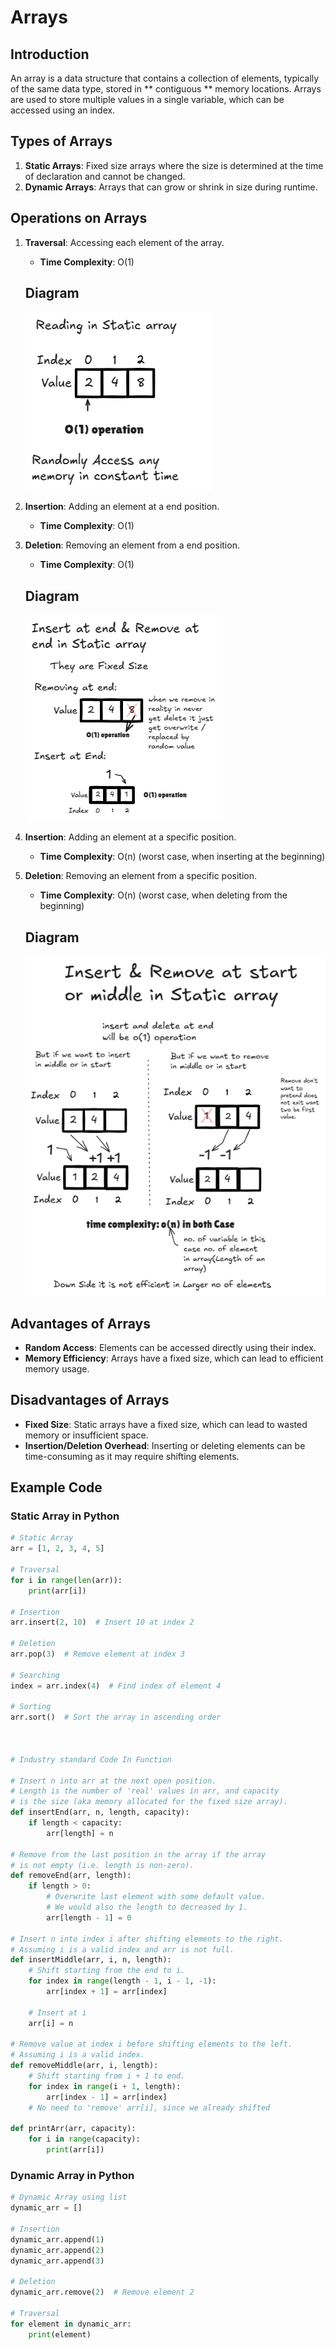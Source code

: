# Arrays

## Introduction

An array is a data structure that contains a collection of elements, typically of the same data type, stored in ** contiguous ** memory locations. Arrays are used to store multiple values in a single variable, which can be accessed using an index.

## Types of Arrays

1. **Static Arrays**: Fixed size arrays where the size is determined at the time of declaration and cannot be changed.
2. **Dynamic Arrays**: Arrays that can grow or shrink in size during runtime.

## Operations on Arrays

1. **Traversal**: Accessing each element of the array.
   - **Time Complexity**: O(1)
   ## Diagram
   ![Reading](https://github.com/byramnarayan/CompletePlacementResource/blob/main/src/dsaImg/readingStaticArray.png)

2. **Insertion**: Adding an element at a end position.
   - **Time Complexity**: O(1) 
4. **Deletion**: Removing an element from a end position.
   - **Time Complexity**: O(1) 
   ## Diagram
   ![atEnd](https://github.com/byramnarayan/CompletePlacementResource/blob/main/src/dsaImg/insertRemoveAtEnd.png)

3. **Insertion**: Adding an element at a specific position.
   - **Time Complexity**: O(n) (worst case, when inserting at the beginning)
4. **Deletion**: Removing an element from a specific position.
   - **Time Complexity**: O(n) (worst case, when deleting from the beginning)
   ## Diagram
   ![atMiddle](https://github.com/byramnarayan/CompletePlacementResource/blob/main/src/dsaImg/insertRemoveMiddleStart.png)



## Advantages of Arrays

- **Random Access**: Elements can be accessed directly using their index.
- **Memory Efficiency**: Arrays have a fixed size, which can lead to efficient memory usage.

## Disadvantages of Arrays

- **Fixed Size**: Static arrays have a fixed size, which can lead to wasted memory or insufficient space.
- **Insertion/Deletion Overhead**: Inserting or deleting elements can be time-consuming as it may require shifting elements.

## Example Code

### Static Array in Python

```python
# Static Array
arr = [1, 2, 3, 4, 5]

# Traversal
for i in range(len(arr)):
    print(arr[i])

# Insertion
arr.insert(2, 10)  # Insert 10 at index 2

# Deletion
arr.pop(3)  # Remove element at index 3

# Searching
index = arr.index(4)  # Find index of element 4

# Sorting
arr.sort()  # Sort the array in ascending order



# Industry standard Code In Function

# Insert n into arr at the next open position.
# Length is the number of 'real' values in arr, and capacity
# is the size (aka memory allocated for the fixed size array).
def insertEnd(arr, n, length, capacity):
    if length < capacity:
        arr[length] = n

# Remove from the last position in the array if the array
# is not empty (i.e. length is non-zero).
def removeEnd(arr, length):
    if length > 0:
        # Overwrite last element with some default value.
        # We would also the length to decreased by 1.
        arr[length - 1] = 0

# Insert n into index i after shifting elements to the right.
# Assuming i is a valid index and arr is not full.
def insertMiddle(arr, i, n, length):
    # Shift starting from the end to i.
    for index in range(length - 1, i - 1, -1):
        arr[index + 1] = arr[index]
    
    # Insert at i
    arr[i] = n

# Remove value at index i before shifting elements to the left.
# Assuming i is a valid index.
def removeMiddle(arr, i, length):
    # Shift starting from i + 1 to end.
    for index in range(i + 1, length):
        arr[index - 1] = arr[index]
    # No need to 'remove' arr[i], since we already shifted

def printArr(arr, capacity):
    for i in range(capacity):
        print(arr[i])

```



### Dynamic Array in Python

```python
# Dynamic Array using list
dynamic_arr = []

# Insertion
dynamic_arr.append(1)
dynamic_arr.append(2)
dynamic_arr.append(3)

# Deletion
dynamic_arr.remove(2)  # Remove element 2

# Traversal
for element in dynamic_arr:
    print(element)
```
